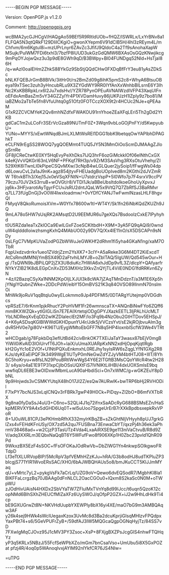 -----BEGIN PGP MESSAGE-----

Version: OpenPGP.js v1.2.0

Comment: http://openpgpjs.org



wcBMA2ycGJHCgV/HAQgAo59BEf5R9RItldUOb+fHQZ/ISWRLx/LxYrBNv8a1
FLFQA5N3qtQRkF129DIiICKgiO+gwonXYepm6V91dClB5H/4hl3zREym4L/m
Chfvm/6m6KgtuI8i+mzUPrLnyr6ZAvZc3JfifJ9QldoC4a2Tf9sAnohaXapW
MSujk/PulWM7FDi6txhl3/7bzfP8lUUD3ukGzGdQMW6BXAsOsGQzKNwjikcg
9mPqOYJojwQxz3u3p9dE8GWh9qD/B3BWpy+Bl04FUNDgq52NId+HsTjaI86H
/q+wAzI0oaIEHm2ZhkS88YkGz9SbStjQQdCHw0FXDqBfFrY3eu81yAsZDkSc
bNLKFQEBJrGmB8BlVk/3itHr0t/rs2BmZd09g8ihK5pmS2c8+WhyA6BtsuOB
eya19xTSec3zuh3yHncubRLu9X3ZYGdWY9RR0IYfAnXxWnhbBILsrnE6Y3Ih
Nc2KsKBBRpkLrx6l2Ju7xdsHv//YZR78PynOPEuAVNAIWzdlVFP43XaqUIFn
oEFdxAmBasZm5vY34GZZylYr4P1XVDamHuvy86jUKPJzH1lZpIy9z7bo81/M
iaBZMo2aTbTe5fn8VfuUhtq0g51Ofz0FOTCczXOX9t2r4HCUc2NJe+qPEAaM
G1xR2ZCVCMYeK2Qv8mhNZdfxFWAKOU91rnYhoeZEaXFqLEri5Th2gDd2YtKB
gdCaC1m2uLCoFr3SErVcGza89NUTmF0Z+3Wqn9vbLoGOjPnFY/d5KwpyubU+
YUNo+MYYS/xEwtWNqdBJmLXLMtWsREl1DGG1bbK9betqqOwYAPlbhDPAGhkT
eCLFN9rEgSS28WOQ7ygQOEMmt4TUQ5JY5N3MmOiOoScmDJMAAgZJIogSrnRe
GF8jlCReCtwKE0XY5HqEvyPeXhDks7IJQ3hrF6ozGiMckkIOf06eINthCxGX
k4eKjVvVQKGrI63nLV6NF+PFKqf7RH3p/v9ZrM3SAsVhg3RXsOtuVhehy/ZI
529XtK6lTwnLl0kPipeCSQvMXw/3cNpB4wLGLQuer2jySoip1/fFwgWs04dp
d6LowuCvL2a1aJ9nK+agz854jtyvFHEUadgBoUOpIved8m2KGthi2dJVZmRW
T6tvkBTh3/Xej15Jx0eVSqXFNtN+U7stdrzVspP+5l0Wfo7p7F4srxV9ccPV
79czu70JV2kS3rruB+wOVGt/r8/VTDl1Jk/aBBeUbsItdoIkoeGhoUyXpvxJ
jq6k+3HFjvarotiAyTgyrFCUvJsRU2dntJQaLW5x9VtQ7Q7ZbRfSJ3BaRMvr
q7LL73fUgDnGj3vO0W4lwxIoadmw/+0vYDfCYANJTwFwmlNzasLHLF8hgvQI
FMyqV8QkoRumoisXVm+W0Yfx78600w1tI+WT4Y/Sk1fn26iNbKQdZKUZh9JQ
9mLA78o5HW7sUsjRK2AMsqtD2U9EEMUR6u7geXQs7BsdooIzCxkE7lPyhyhd
t0U5RZda1eaTxZklOCa9EwlLGxFZoeSCKItbdH+X9M+3yA5FQ9qAQi9/0wnd
uW4qIdddIoiwzhsmgKxhQ4MAbUO02y9DV7Q/Xx4lE11nO/sX5DSCAPn9sNDy
0sLFgC7VMpKUVaZodPGZbWWuJeGWKHf2dRhm1fi5yha4GKaN1ng/xaM7OTbR
FqpUxdzvdrrkv1ueo1ZVdrjZzm2YsXK7+3cIY+A5aReke3G6M4DT2KiExcdT
AtCsRmdMMNIjYmBSX49D2aFtvhiLMYJB+oZbITAQ/5IgUW/Qd545wOur+Hgi
/TsQWN9bJBPiLQP2jZX3U8diuKc7HWiA6xhJdDp9vfL3Z/dlcpY+QAfyarfr
NYkYZlB21K8dLEGpCnXvZD53MXHz3XkvZnQYjTL4VilE0NDG1fdRRKvn6ZyN
+4z/I2BazqCSyXa1NNM2KpOIjLXJUI3k8cWA7jZAqTMnDdznT/a3M1E6Xp5h
jYNglYQubnZWke+2DDcPdW/eibY15OmBVS21K3q84OVSO89IlnmN70nslmOi
MhWk9joRuV1qqBtqlu0wyELokmmo9Jp4PDFMI5/0DTARgYUtejmp0VDGdhcs
vpRSzE7/6rKnm1pjkRhucY2PoHVMf1Fr26wmnscaTX+ANQnBiNwFYo6ZQff6
mm8KXWZQk+ytlGIGLiSn7E7EAIXrtetqiODgGPYJXazkEETL3ljPALhUcMLT
YbLNDReqXvEqDD2wIKZDlaleclEt2MF/lo3Fq9b4NzObu2GtHTDov5EHSpJ/
4+K6yASDsqKGlBIWWdGKHDpunYU4r/Jdk5jVVCzsYvt/sE2kjROjbvuAIm3g
dvR5HV0e7gi80V+K96TU/EygWMtoEbGFF7N8q5HP4loxnblScfW3We4VTRt2
wHCDgab/g78FpkbDq3eflUtBd42civBnkOK7TXEiJaTaY3wasx87bEjV0mgB
YiWil0iKvAlD3IOiUrvfT6JOh+laiX/uUmaXUARpKxNN2xdHjOpqKjqtlRgb
kH2GyYc1oE2VOf+U1NtiPQXuEnkmxhL0REJhy1syIsRW6sZqgLYfN1GXg2R8
KJs/dyKEaEiPQF3k3499WgE1IUTyP0mNeGwZdYZJyVM4btHTJ08+IllT/8Yh
6C5hoKryu+w8fsLN29PouBRtlWwWgS4Y6E2ITGftB3MsCQoYWcR4tw2H283/
s4ya/o4aE1E9TP31xpCjIbOSsUQXtFiS7lVNIKtLiIHBl/4dxUOXSmlsE9bq
wwfiqDL6EBE3wOIDxwIMbmLucA90aHbdiSci+On7xWMC/g+wGKZEuY8pDbNL
9p9Hnjwds3vCSMKYUtqX48hO17JI2Z/esQw7AURwlK+bwTRP6bHj2RVHODil
F7lxPY7bcNJS3xLqICNQv3rFBRk7gwP49H0Ck+PiDqy+Zl2bO+B6mfVXTbRX
9g8na0fyDaSsJ4uU3+C6no+S2QLi4J1q72ifnxSaADcRyG688BSMsEZn/HaS
kpMERVXY9A4x5dGHD6Uq0T+wl5uUoo7SpgeUrErB7rXXkBpdbsxepkRxVPoR
8+1J0uWL81CPJ3ePKHmbRfhX332mylrKBqZB+sZkGhtNljVHyyh8pUJ7grkG
lZxs4vFEHdKFnUSy/OX7zd5A2qu7FUSBna73EnwaCbYT/qxzPj4h36ek3aPh
rmV38468ad++w2CjzP3TasUTz4Vda4LxaAiRXSE9ge113niVaCtvuB/R8d9Z
V/adq3XXRLm3EQbxNaQqBT6Y5WFufFwo8f906XKp1H0Zbc23pvld1QhR09Pd
9WkxzBX5EzF4sSOC+fFsOFOKaJOdRwVb+DbZIWG1Yn4nkwpSOIkgwoFRTdpD
Lf3eTtXLURVopBlP/5McRpV3pfVEMhHZzKJu+hRA/G3b8odHJ8udTKPluZP3
bIcgjS771YIR1WvoERsSAC/XHO/6bAJWBQHAUs5o8/bmJKuCCT5KlJJmMYaq
qU+vMrtc7yL2+pykgVsFk7aCrLq/UZG9oV+Qewo6dvEQSodR7/MgbhKI8Ia1
BIKFFaLcrgzBq70JBAAg0dFnNLCL2OacCGOu0+lQxm8S2kaSc0N0M+oTWpWU
zJOdHivUAisN4HXDx2SbVYaTW7ZFlulMxTVnYq8d99IJcc/t6uqn5QzoK12c
opNMd6BlhSXhZHEUCfMIZaXFz6UySWOJ/qOfpP2GZX+iJ2w9HhLdHk9Ti4cp
bE9GXUGrwZt8N+NKVHdUupbYXEWPly8bX16yi4XE/maO7bG9m3AMBQAqw3AF
y26k4sej9HWk4sWcIUegaxKzox3UvMc8d3Ba2dcuKprjiGIsqMHlzvFPQdpx
YaxPBt74+s6/5GeVPUFrZyB+/59dfAJ3IW5MQGcaQgpOGNqHyjTz/84SS7vD
7FXwIgMqCJOvz95J1cMV3PY3Zsoc+XsP+8FXjgBXZPsJcgGIS4nhwFTQHqYz
yP3q5KRLx5NBzJ/55FcfSeWPbXZo/mGm7bnCsalVso+UmUbu5i8X5GxPOZat
pfzj4R/4oq0p5WAnoqIvxjAYIM92nlYkfCR76JS4NIw=

=uTPG

-----END PGP MESSAGE-----
